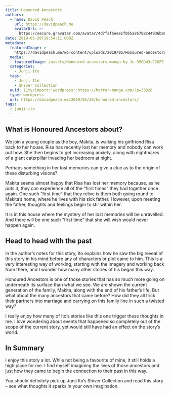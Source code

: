 ```yaml
---
title: Honoured Ancestors
authors:
  - name: David Peach
    url: https://davidpeach.me
    avatarUrl: >-
      https://secure.gravatar.com/avatar/4d7faf5eee1f055a85788c44936b8995eaab6dfb004e7854ec747ccb272e91ee?s=96&d=mm&r=g
date: 2019-05-20T19:54:11.000Z
metadata:
  featuredImage: >-
    https://davidpeach.me/wp-content/uploads/2019/05/Honoured-ancestors-manga-by-Junji-Ito.webp
  media:
    featuredImage: /assets/Honoured-ancestors-manga-by-Ju-39GD43cC2GFE.webp
  categories:
    - Junji Ito
  tags:
    - Junji Ito
    - Shiver Collection
  uuid: 11ty/import::wordpress::https://horror-manga.com/?p=33326
  type: wordpress
  url: https://davidpeach.me/2019/05/20/honoured-ancestors/
tags:
  - junji-ito
---
```

## What is Honoured Ancestors about?

We join a young couple as the boy, Makita, is walking his girlfriend Risa back to her house. Risa has recently lost her memory and nobody can work out how. She then begins to get increasing anxiety, along with nightmares of a giant caterpillar invading her bedroom at night.

Perhaps something in her lost memories can give a clue as to the origin of these disturbing visions?

Makita seems almost happy that Risa has lost her memory because, as he puts it, they can experience all of the “first times” they had together once again. One such “first time” that they relive is them both going round to Makita’s home, where he lives with his sick father. However, upon meeting the father, thoughts and feelings begin to stir within her.

It is in this house where the mystery of her lost memories will be unravelled. And there will be one such “first time” that she will wish would never happen again.

## Head to head with the past

In the author’s notes for this story, Ito explains how he saw the big reveal of this story in his mind before any of characters or plot came to him. This is a very interesting way of working, starting with the imagery and working back from there, and I wonder how many other stories of his began this way.

Honoured Ancestors is one of those stories that has so much more going on underneath its surface than what we see. We are shown the current generation of the family, Makita, along with the end of his father’s life. But what about the many ancestors that came before? How did they all trick their partners into marriage and carrying on this family line in such a twisted way?

I really enjoy how many of Ito’s stories like this one trigger these thoughts in me. I love wondering about events that happened so completely out of the scope of the current story, yet would still have had an effect on the story’s world.

## In Summary

I enjoy this story a lot. While not being a favourite of mine, it still holds a high place for me. I find myself imagining the lives of those ancestors and just how they came to begin the connection to their past in this way.

You should definitely pick up Junji Ito’s Shiver Collection and read this story – see what thoughts it sparks in your own imagination.